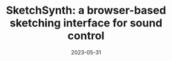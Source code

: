 ---
type: "Demo"
title: "SketchSynth: a browser-based sketching interface for sound control"
authors: ["Sebastian L\xf6bbers","Gy\xf6rgy Fazekas"]
date: "2023-05-31"
in: "Proceedings of International Conference on New Interfaces for Musical Expression (NIME) 2023"
link: "https://www.nime.org/proc/nime2023_95/index.html"
asset: "SketchSynth_Lobbers_NIME.pdf"
---